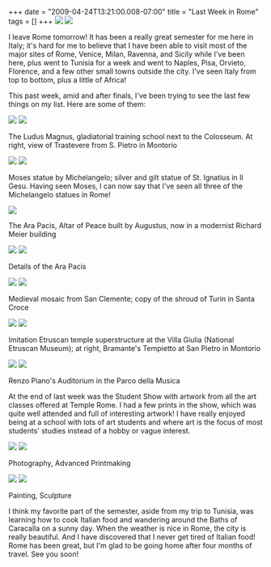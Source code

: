 +++
date = "2009-04-24T13:21:00.008-07:00"
title = "Last Week in Rome"
tags = []
+++
<img src="http://3.bp.blogspot.com/_BPRHjFkCSTM/SfMyBWEs4bI/AAAAAAAAF34/NmnGVnMzPe0/s1600/IMG_3689.JPG"/> <img src="http://4.bp.blogspot.com/_BPRHjFkCSTM/SfMyBbWp_qI/AAAAAAAAF3o/M-PKyHxfRoo/s1600/DSCN4949.JPG"/>

I leave Rome tomorrow!  It has been a really great semester for me here in Italy; it's hard for me to believe that I have been able to visit most of the major sites of Rome, Venice, Milan, Ravenna, and Sicily while I've been here, plus went to Tunisia for a week and went to Naples, Pisa, Orvieto, Florence, and a few other small towns outside the city.  I've seen Italy from top to bottom, plus a little of Africa!

This past week, amid and after finals, I've been trying to see the last few things on my list.  Here are some of them:

<img src="http://4.bp.blogspot.com/_BPRHjFkCSTM/SfIgCx4EpEI/AAAAAAAAF28/2HVaUf2XnYE/s1600/IMG_4324.JPG"/> <img src="http://2.bp.blogspot.com/_BPRHjFkCSTM/SfMyBpNueuI/AAAAAAAAF4A/nLBzniZLG2U/s1600/IMG_4360.JPG"/>

The Ludus Magnus, gladiatorial training school next to the Colosseum.  At right, view of Trastevere from S. Pietro in Montorio

<img src="http://1.bp.blogspot.com/_BPRHjFkCSTM/SfIgC8JJMNI/AAAAAAAAF20/mwh56NGh7u0/s1600/IMG_4329.JPG"/> <img src="http://1.bp.blogspot.com/_BPRHjFkCSTM/SfMyBZNWiTI/AAAAAAAAF3w/zZ6ewrgs1IU/s1600/DSCN6596.JPG"/>

Moses statue by Michelangelo; silver and gilt statue of St. Ignatius in Il Gesu.  Having seen Moses, I can now say that I've seen all three of the Michelangelo statues in Rome!

<img src="http://4.bp.blogspot.com/_BPRHjFkCSTM/SfIgHAabarI/AAAAAAAAF3E/5RD6Lmr0r7w/s1600/IMG_6054.JPG"/>

The Ara Pacis, Altar of Peace  built by Augustus, now in a modernist Richard Meier building

<img src="http://3.bp.blogspot.com/_BPRHjFkCSTM/SfIgCimIb9I/AAAAAAAAF2k/CjQKPysPdYE/s1600/IMG_6037.JPG"/> <img src="http://1.bp.blogspot.com/_BPRHjFkCSTM/SfIgCrj-FrI/AAAAAAAAF2c/LjcAfFgttbU/s1600/IMG_6048.JPG"/>

Details of the Ara Pacis

<img src="http://2.bp.blogspot.com/_BPRHjFkCSTM/SfIfz0G2ZWI/AAAAAAAAF2U/9Zjtpi2UuvA/s1600/IMG_4318.JPG"/> <img src="http://1.bp.blogspot.com/_BPRHjFkCSTM/SfIfzrX6E3I/AAAAAAAAF2M/G2p2f_ujP2w/s1600/IMG_4302.JPG"/>

Medieval mosaic from San Clemente; copy of the shroud of Turin in Santa Croce

<img src="http://4.bp.blogspot.com/_BPRHjFkCSTM/SfIfznHZBZI/AAAAAAAAF2E/ecpcEoY9Cfo/s1600/IMG_4275.JPG"/> <img src="http://3.bp.blogspot.com/_BPRHjFkCSTM/SfMyBuRzGpI/AAAAAAAAF4I/qJQ721iqfes/s1600/IMG_4364.JPG"/>

Imitation Etruscan temple superstructure at the Villa Giulia (National Etruscan Museum); at right, Bramante's Tempietto at San Pietro in Montorio

<img src="http://3.bp.blogspot.com/_BPRHjFkCSTM/SfIfzbmJRHI/AAAAAAAAF18/loqEEDsgbpg/s1600/IMG_4261.JPG"/> <img src="http://2.bp.blogspot.com/_BPRHjFkCSTM/SfIfzRH8T0I/AAAAAAAAF10/lC9XeO3fMZ0/s1600/IMG_4243.JPG"/>

Renzo Piano's Auditorium in the Parco della Musica

At the end of last week was the Student Show with artwork from all the art classes offered at Temple Rome.  I had a few prints in the show, which was quite well attended and full of interesting artwork!  I have really enjoyed being at a school with lots of art students and where art is the focus of most students' studies instead of a hobby or vague interest.

<img src="http://4.bp.blogspot.com/_BPRHjFkCSTM/SfIfildddSI/AAAAAAAAF1k/c_PaeFG-9A0/s1600/IMG_4139.JPG"/> <img src="http://2.bp.blogspot.com/_BPRHjFkCSTM/SfIfiSLUKII/AAAAAAAAF1c/kLwIT_8sWbM/s1600/IMG_4137.JPG"/>

Photography, Advanced Printmaking

<img src="http://4.bp.blogspot.com/_BPRHjFkCSTM/SfIfiVLi1BI/AAAAAAAAF1U/u6BP0Kiz8I0/s1600/IMG_4131.JPG"/> <img src="http://1.bp.blogspot.com/_BPRHjFkCSTM/SfIfiGFAMDI/AAAAAAAAF1M/kGnKSJoArI0/s1600/IMG_4128.JPG"/>

Painting, Sculpture

I think my favorite part of the semester, aside from my trip to Tunisia, was learning how to cook Italian food and wandering around the Baths of Caracalla on a sunny day.  When the weather is nice in Rome, the city is really beautiful.  And I have discovered that I never get tired of Italian food!  Rome has been great, but I'm glad to be going home after four months of travel.  See you soon!
